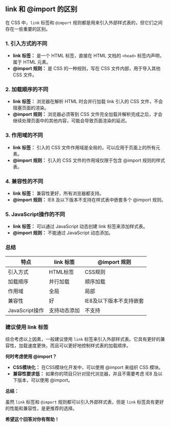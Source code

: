 ## link 和 @import 的区别

在 CSS 中，`link` 标签和 `@import` 规则都是用来引入外部样式表的，但它们之间存在一些重要的区别。

### 1. **引入方式的不同**

- **link 标签：** 是一个 HTML 标签，直接在 HTML 文档的 `<head>` 标签内声明，属于 HTML 元素。
- **@import 规则：** 是 CSS 的一种规则，写在 CSS 文件内部，用于导入其他 CSS 文件。

### 2. **加载顺序的不同**

- **link 标签：** 浏览器在解析 HTML 时会并行加载 link 引入的 CSS 文件，不会阻塞页面的渲染。
- **@import 规则：** 浏览器必须等到 CSS 文件完全加载并解析完成之后，才会继续处理页面中的其他内容，可能会导致页面渲染的延迟。

### 3. **作用域的不同**

- **link 标签：** 引入的 CSS 文件作用域是全局的，可以应用于页面上的所有元素。
- **@import 规则：** 引入的 CSS 文件的作用域仅限于包含 @import 规则的样式表。

### 4. **兼容性的不同**

- **link 标签：** 兼容性更好，所有浏览器都支持。
- **@import 规则：** IE8 及以下版本不支持在样式表中嵌套多个 @import 规则。

### 5. **JavaScript操作的不同**

- **link 标签：** 可以通过 JavaScript 动态创建 link 标签来添加样式表。
- **@import 规则：** 不能通过 JavaScript 动态添加。

### 总结

| 特点           | link 标签    | @import 规则            |
| -------------- | ------------ | ----------------------- |
| 引入方式       | HTML标签     | CSS规则                 |
| 加载顺序       | 并行加载     | 顺序加载                |
| 作用域         | 全局         | 局部                    |
| 兼容性         | 好           | IE8及以下版本不支持嵌套 |
| JavaScript操作 | 支持动态添加 | 不支持                  |

### 建议使用 link 标签

综合考虑以上因素，一般建议使用 `link` 标签来引入外部样式表。它具有更好的兼容性，加载速度更快，而且可以更好地控制样式表的加载顺序。

**何时考虑使用 @import？**

- **CSS模块化：** 在CSS模块化开发中，可以使用 @import 来组织 CSS 模块。
- **兼容性要求低：** 如果你的项目只针对现代浏览器，并且不需要考虑 IE8 及以下版本，可以使用 @import。

**总结：**

虽然 `link` 标签和 `@import` 规则都可以引入外部样式表，但是 `link` 标签具有更好的性能和兼容性，是更推荐的选择。

**希望这个回答对你有帮助！**